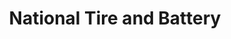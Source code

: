 ---
title: "National Tire and Battery"
url: /deer-park/national-tire-and-battery/
shop: Autowerkstatt
---